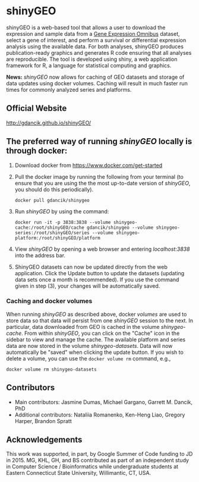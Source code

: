 # shinyGEO
shinyGEO is a web-based tool that allows a user to download the expression and sample data from a [Gene Expression Omnibus](http://www.ncbi.nlm.nih.gov/geo/browse/) dataset, select a gene of interest, and perform a survival or differential expression analysis using the available data. For both analyses, shinyGEO produces publication-ready graphics and generates R code ensuring that all analyses are reproducible. The tool is developed using shiny, a web application framework for R, a language for statistical computing and graphics.

**News:** *shinyGEO* now allows for caching of GEO datasets and storage of data updates using docker volumes. Caching will result in much faster run times for commonly analyzed series and platforms.

## Official Website
http://gdancik.github.io/shinyGEO/

## The preferred way of running *shinyGEO* locally is through docker:

1. Download docker from https://www.docker.com/get-started

2. Pull the docker image by running the following from your terminal (to ensure that you are using the the most up-to-date version of *shinyGEO*, you should do this periodically). 		

    `docker pull gdancik/shinygeo`

3. Run *shinyGEO* by using the command: 

    ```
    docker run -it -p 3838:3838 --volume shinygeo-cache:/root/shinyGEO/cache gdancik/shinygeo --volume shinygeo-series:/root/shinyGEO/series --volume shinygeo-platform:/root/shinyGEO/platform
    ```

4. View *shinyGEO* by opening a web browser and entering *localhost:3838* into the address bar.

5. ShinyGEO datasets can now be updated directly from the web application. Click the Update button to update the datasets (updating data sets once a month is recommended). If you use the command given in step (3), your changes will be automatically saved.

### Caching and docker volumes

When running *shinyGEO* as described above, docker *volumes* are used to store data so that data will persist from one *shinyGEO* session to the next. In particular, data downloaded from GEO is cached in the volume *shinygeo-cache*. From within *shinyGEO*, you can click on the "Cache" icon in the sidebar to view and manage the cache. The available platform and series data are now stored in the volume *shinygeo-datasets*. Data will now automatically be "saved" when clicking the update button. If you wish to delete a volume, you can use the `docker volume rm` command, e.g.,

```
docker volume rm shinygeo-datasets
```


## Contributors
- Main contributors: Jasmine Dumas, Michael Gargano, Garrett M. Dancik, PhD
- Additional contributors: Nataliia Romanenko, Ken-Heng Liao, Gregory Harper, Brandon Spratt

## Acknowledgements
This work was supported, in part, by Google Summer of Code funding to JD in 2015. MG, KHL, GH, and BS contributed as part of an independent study in Computer Science / Bioinformatics while undergraduate students at Eastern Connecticut State University, Willimantic, CT,  USA.

